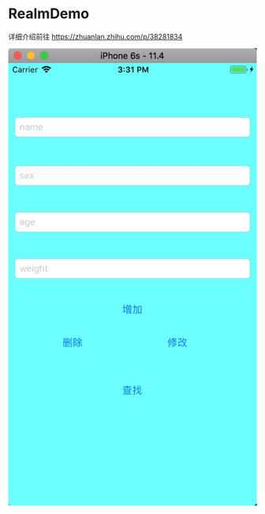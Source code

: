 # RealmDemo


详细介绍前往
https://zhuanlan.zhihu.com/p/38281834


![image](http://github.com/JianfengJianfeng/RealmDemo/raw/master/Screenshots/shouye.png)
